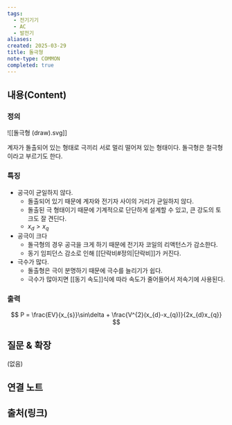 ```yaml
---
tags:
  - 전기기기
  - AC
  - 발전기
aliases: 
created: 2025-03-29
title: 돌극형
note-type: COMMON
completed: true
---
```


## 내용(Content)

### 정의

![[돌극형 (draw).svg]]

계자가 돌출되어 있는 형태로 극끼리 서로 멀리 떨어져 있는 형태이다. 돌극형은 철극형이라고 부르기도 한다.

### 특징

- 공극이 균일하지 않다.
	- 돌출되어 있기 때문에 계자와 전기자 사이의 거리가 균일하지 않다.
	- 돌출된 극 형태이기 때문에 기계적으로 단단하게 설계할 수 있고, 큰 강도의 토크도 잘 견딘다.
	- $x_{d} > x_{q}$
- 공극이 크다
	- 돌극형의 경우 공극을 크게 하기 때문에 전기자 코일의 리액턴스가 감소한다.
	- 동기 임피던스 감소로 인해 [[단락비#정의|단락비]]가 커진다.
- 극수가 많다.
	- 돌출형은 극이 분명하기 때문에 극수를 늘리기가 쉽다.
	- 극수가 많아지면 [[동기 속도]]식에 따라 속도가 줄어들어서 저속기에 사용된다.

### 출력

$$
P = \frac{EV}{x_{s}}\sin\delta + \frac{V^{2}(x_{d}-x_{q})}{2x_{d}x_{q}}
$$



## 질문 & 확장

(없음)

## 연결 노트

## 출처(링크)

